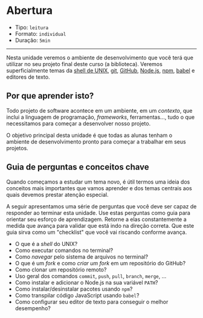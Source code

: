 # Abertura

* Tipo: `leitura`
* Formato: `individual`
* Duração: `5min`

***

Nesta unidade veremos o ambiente de desenvolvimento que você terá que utilizar no seu projeto final deste curso (a biblioteca). Veremos superficialmente temas da [shell de UNIX](https://es.wikipedia.org/wiki/Shell_de_Unix), [git](https://git-scm.com/), [GitHub](https://github.com/), [Node.js](https://nodejs.org/), [npm](https://www.npmjs.com/), [babel](https://babeljs.io/) e editores de texto.

## Por que aprender isto?

Todo projeto de software acontece em um ambiente, em um _contexto_, que inclui a linguagem de programação, *frameworks*, ferramentas..., tudo o que necessitamos para começar a desenvolver nosso projeto.

O objetivo principal desta unidade é que todas as alunas tenham o ambiente de desenvolvimento pronto para começar a trabalhar em seus projetos.

## Guia de perguntas e conceitos chave

Quando começamos a estudar um tema novo, é útil termos uma ideia dos conceitos mais importantes que vamos aprender e dos temas centrais aos quais devemos prestar atenção especial.

A seguir apresentamos uma série de perguntas que você deve ser capaz de responder ao terminar esta unidade. Use estas perguntas como guia para orientar seu esforço de aprendizagem. Retorne a elas constantemente a medida que avança para validar que está indo na direção correta. Que este guia sirva como um "checklist" que você vai riscando conforme avança.

* O que é a *shell* do UNIX?
* Como executar comandos no terminal?
* Como _navegar_ pelo sistema de arquivos no terminal?
* O que é um _fork_ e como _criar um fork_ em um repositório do GitHub?
* Como clonar um repositório remoto?
* Uso geral dos comandos `commit`, `push`, `pull`, `branch`, `merge`, ...
* Como instalar e adicionar o Node.js na sua variável `PATH`?
* Como instalar/desinstalar pacotes usando `npm`?
* Como transpilar código JavaScript usando `babel`?
* Como configurar seu editor de texto para conseguir o melhor desempenho?
